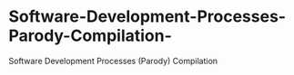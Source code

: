 # Software-Development-Processes-Parody-Compilation-
Software Development Processes (Parody) Compilation 
